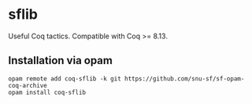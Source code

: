 # sflib

Useful Coq tactics. Compatible with Coq >= 8.13.

## Installation via opam
```
opam remote add coq-sflib -k git https://github.com/snu-sf/sf-opam-coq-archive
opam install coq-sflib
```
